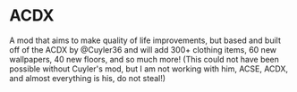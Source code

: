 # ACDX
A mod that aims to make quality of life improvements, but based and built off of the ACDX by @Cuyler36 and will add 300+ clothing items, 60 new wallpapers, 40 new floors, and so much more! (This could not have been possible without Cuyler's mod, but I am not working with him, ACSE, ACDX, and almost everything is his, do not steal!)
